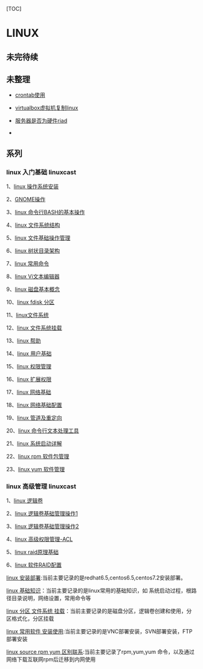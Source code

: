 [TOC]

# LINUX



## 未完待续





## 未整理



- [crontab使用](../20170601/linux_crontab.md)

- [virtualbox虚拟机复制linux](../20170601/linux_virtualbox_copy.md)

- [服务器是否为硬件riad]()

- 

  

  



## 系列



### linux 入门基础 linuxcast

1、[linux 操作系统安装](../20170601/centos_6.5_install.md)

2、[GNOME操作](..)

3、[linux 命令行BASH的基本操作](../20170601/linux_命令行BASH的基本操作.md)

4、[linux 文件系统结构](../20170601/linux_文件系统结构.md)

5、[linux 文件基础操作管理](../20170601/linux_文件基础操作管理.md)

6、[linux 树状目录架构](../20170601/linux_根目录_说明.md)

7、[linux 常用命令](../20170502/linux_常用命令.md)

8、[linux Vi文本编辑器](../20170601/linux_vi文本编辑器.md)

9、[linux 磁盘基本概念](../20170601/linux_磁盘基本概念.md)

10、[linux fdisk 分区](../20180717/linux_磁盘分区_fdisk.md)

11、[linux文件系统](../20180718/linux_创建文件系统.md)

12、[linux 文件系统挂载](../20180718/LINUX_挂载_卸载.md)

13、[linux 帮助](../20180804/linux_帮助.md)

14、[linux 用户基础](../20170601/linux_user_group.md)

15、[linux 权限管理](../20170601/linux_authorization.md)

16、[linux 扩展权限](../20170601/linux_authorization.md)

17、[linux 网络基础](../20170601/linux_network.md)

18、[linux 网络基础配置](../20170601/linux_network.md)

19、[linux 管道及重定向](../20170601/linux_重定向.md)

20、[linux 命令行文本处理工具](../20170601/linux_命令行文本处理工具.md)

21、[linux 系统启动详解](../20170601/linux_startup.md)

22、[linux rpm 软件包管理](../20170601/linux_rpm.md)

23、[linux yum 软件管理](../20170502/linux_yum_command.md)



### linux 高级管理 linuxcast

1、[linux  逻辑卷](../20180718/LINUX_逻辑卷_CREATE_EXTEND.md)

2、[linux 逻辑卷基础管理操作1](../20180718/LINUX_逻辑卷_CREATE_EXTEND.md)

3、[linux 逻辑卷基础管理操作2](../20180718/LINUX_逻辑卷_CREATE_EXTEND.md)

4、[linux 高级权限管理-ACL]()

5、[linux raid原理基础](../20170627/linux_raid.md)

6、[linux 软件RAID配置 ](../20170627/linux_raid.md)





[linux 安装部署](../20170601/LINUX_INSTALL.md):当前主要记录的是redhat6.5,centos6.5,centos7.2安装部署。

[linux 基础知识](../20180727/linux_基础知识.md)：当前主要记录的是linux常用的基础知识，如 系统启动过程，根路径目录说明，网络设置，常用命令等

[linux 分区  文件系统 挂载](../20180718/linux_分区_文件系统_挂载.md)：当前主要记录的是磁盘分区，逻辑卷创建和使用，分区格式化，分区挂载

[linux 常用软件 安装使用](../20180731/linux_software_install.md):当前主要记录的是VNC部署安装，SVN部署安装，FTP部署安装

[linux source rpm yum 区别联系](../20170601/LINUX_源代码_RPM_区别联系.md):当前主要记录了rpm,yum,yum 命令，以及通过网络下载互联网rpm后迁移到内网使用

















